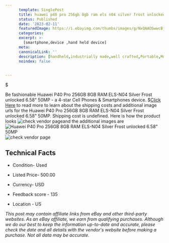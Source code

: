 ```yaml
---
      template: SinglePost
      title: huawei p40 pro 256gb 8gb ram els n04 silver frost unlocked 6 58 50mp
      status: Published
      date: '2023-02-11'
      featuredImage: https://i.ebayimg.com/thumbs/images/g/NxQAAOSwwcBjcjtB/s-l225.jpg
      categories: 
      excerpt: >-
        [smartphone,device ,hand held device]
      meta:
      canonicalLink: ''
      description: [handheld,industrially made,well crafted,Portable,Mobile,Compact,Convenient,Lightweight,Maneuverable,Man-portable,Miniature,Carriable,Hand-held,Light,Holdable,Transportable,Mobile device,Pocket-sized,On-the-go,Wireless,Cordless,Compact size,Convenient size, smartphone,device ,hand held device]
      noindex: false
      
        
---
```

$

Be fashionable Huawei P40 Pro 256GB 8GB RAM ELS-N04 Silver Frost unlocked 6.58" 50MP - a 4-star Cell Phones & Smartphones device.
$[Click Here](https://www.ebay.com/itm/165854627605?hash=item269db4c715%3Ag%3ANxQAAOSwwcBjcjtB&mkevt=1&mkcid=1&mkrid=711-53200-19255-0&campid=%253CePNCampaignId%253E&customid=%253CreferenceId%253E&toolid=10049) to read more to learn about the shipping costs and additional image urls for the Huawei P40 Pro 256GB 8GB RAM ELS-N04 Silver Frost unlocked 6.58" 50MP. Shipping cost is undefined. Here is how the product looks ![check vendor page](https://i.ebayimg.com/thumbs/images/g/NxQAAOSwwcBjcjtB/s-l225.jpg)and the additional images are![Huawei P40 Pro 256GB 8GB RAM ELS-N04 Silver Frost unlocked 6.58" 50MP](https://i.ebayimg.com/images/g/NxQAAOSwwcBjcjtB/s-l1600.jpg)![check vendor page](https://origin-galleryplus.ebayimg.com/ws/web/165854627605_2_0_1/225x225.jpg,https://origin-galleryplus.ebayimg.com/ws/web/165854627605_3_0_1/225x225.jpg,https://origin-galleryplus.ebayimg.com/ws/web/165854627605_4_0_1/225x225.jpg,https://origin-galleryplus.ebayimg.com/ws/web/165854627605_5_0_1/225x225.jpg,https://origin-galleryplus.ebayimg.com/ws/web/165854627605_6_0_1/225x225.jpg)



 ## Technical Facts 



     
      

 - Condition- Used 


      

 - Listed Price- 500.00 


      

 - Currency- USD 


      

 - Feedback score - 135 


      

 - Location - US 


      
      

 *_This post may contain affiliate links from eBay and other third-party websites. As an eBay affiliate, we earn from qualifying purchases. Although we do our best to keep the information up-to-date and accurate, please check the date and all details with the vendor's website before making a purchase. Not all data may be accurate._*






